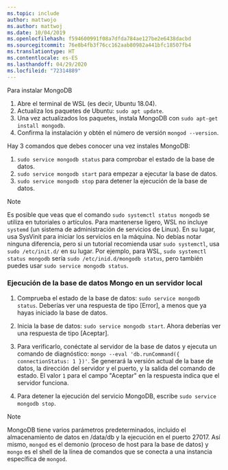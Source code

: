 ```yaml
---
ms.topic: include
author: mattwojo
ms.author: mattwoj
ms.date: 10/04/2019
ms.openlocfilehash: f594600991f08a7dfda784ae127be2e6438dacbd
ms.sourcegitcommit: 76e8b4fb3f76cc162aab80982a441bfc18507fb4
ms.translationtype: HT
ms.contentlocale: es-ES
ms.lasthandoff: 04/29/2020
ms.locfileid: "72314889"
---
```

Para instalar MongoDB

1. Abre el terminal de WSL (es decir, Ubuntu 18.04).
2. Actualiza los paquetes de Ubuntu: `sudo apt update`.
3. Una vez actualizados los paquetes, instala MongoDB con `sudo apt-get install mongodb`.
4. Confirma la instalación y obtén el número de versión `mongod --version`.

Hay 3 comandos que debes conocer una vez instales MongoDB:

1. `sudo service mongodb status` para comprobar el estado de la base de datos.
2. `sudo service mongodb start` para empezar a ejecutar la base de datos.
3. `sudo service mongodb stop` para detener la ejecución de la base de datos.

> [!NOTE]
> Es posible que veas que el comando `sudo systemctl status mongodb` se utiliza en tutoriales o artículos. Para mantenerse ligero, WSL no incluye `systemd` (un sistema de administración de servicios de Linux). En su lugar, usa SysVinit para iniciar los servicios en la máquina. No debías notar ninguna diferencia, pero si un tutorial recomienda usar `sudo systemctl`, usa `sudo /etc/init.d/` en su lugar. Por ejemplo, para WSL, `sudo systemctl status mongodb` sería `sudo /etc/inid.d/mongodb status`, pero también puedes usar `sudo service mongodb status`.

### <a name="run-your-mongo-database-in-a-local-server"></a>Ejecución de la base de datos Mongo en un servidor local

1. Comprueba el estado de la base de datos: `sudo service mongodb status`. Deberías ver una respuesta de tipo [Error], a menos que ya hayas iniciado la base de datos.

2. Inicia la base de datos: `sudo service mongodb start`. Ahora deberías ver una respuesta de tipo [Aceptar].

3. Para verificarlo, conéctate al servidor de la base de datos y ejecuta un comando de diagnóstico: `mongo --eval 'db.runCommand({ connectionStatus: 1 })'`. Se generará la versión actual de la base de datos, la dirección del servidor y el puerto, y la salida del comando de estado. El valor `1` para el campo "Aceptar" en la respuesta indica que el servidor funciona.

4. Para detener la ejecución del servicio MongoDB, escribe `sudo service mongodb stop`.

> [!NOTE]
> MongoDB tiene varios parámetros predeterminados, incluido el almacenamiento de datos en /data/db y la ejecución en el puerto 27017. Así mismo, `mongod` es el demonio (proceso de host para la base de datos) y `mongo` es el shell de la línea de comandos que se conecta a una instancia específica de `mongod`.
